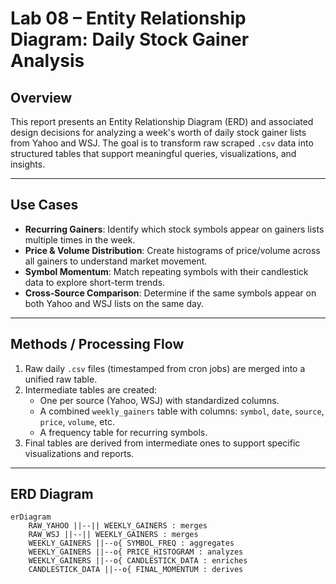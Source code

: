 # Lab 08 – Entity Relationship Diagram: Daily Stock Gainer Analysis

##  Overview

This report presents an Entity Relationship Diagram (ERD) and associated design decisions for analyzing a week's worth of daily stock gainer lists from Yahoo and WSJ. The goal is to transform raw scraped `.csv` data into structured tables that support meaningful queries, visualizations, and insights.

---

##  Use Cases

- **Recurring Gainers**: Identify which stock symbols appear on gainers lists multiple times in the week.
- **Price & Volume Distribution**: Create histograms of price/volume across all gainers to understand market movement.
- **Symbol Momentum**: Match repeating symbols with their candlestick data to explore short-term trends.
- **Cross-Source Comparison**: Determine if the same symbols appear on both Yahoo and WSJ lists on the same day.

---

##  Methods / Processing Flow

1. Raw daily `.csv` files (timestamped from cron jobs) are merged into a unified raw table.
2. Intermediate tables are created:
   - One per source (Yahoo, WSJ) with standardized columns.
   - A combined `weekly_gainers` table with columns: `symbol`, `date`, `source`, `price`, `volume`, etc.
   - A frequency table for recurring symbols.
3. Final tables are derived from intermediate ones to support specific visualizations and reports.

---

## ERD Diagram

```mermaid
erDiagram
    RAW_YAHOO ||--|| WEEKLY_GAINERS : merges
    RAW_WSJ ||--|| WEEKLY_GAINERS : merges
    WEEKLY_GAINERS ||--o{ SYMBOL_FREQ : aggregates
    WEEKLY_GAINERS ||--o{ PRICE_HISTOGRAM : analyzes
    WEEKLY_GAINERS ||--o{ CANDLESTICK_DATA : enriches
    CANDLESTICK_DATA ||--o{ FINAL_MOMENTUM : derives
